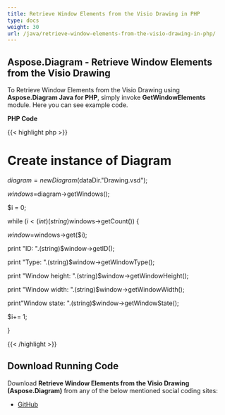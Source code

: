 ```yaml
---
title: Retrieve Window Elements from the Visio Drawing in PHP
type: docs
weight: 30
url: /java/retrieve-window-elements-from-the-visio-drawing-in-php/
---
```


## **Aspose.Diagram - Retrieve Window Elements from the Visio Drawing**
To Retrieve Window Elements from the Visio Drawing using **Aspose.Diagram Java for PHP**, simply invoke **GetWindowElements** module. Here you can see example code.

**PHP Code**

{{< highlight php >}}

 # Create instance of Diagram

$diagram = new Diagram($dataDir."Drawing.vsd");

$windows=$diagram->getWindows();

$i = 0;

while ($i<(int)(string)$windows->getCount()) {

$window=$windows->get($i);

print "ID: ".(string)$window->getID();

print "Type: ".(string)$window->getWindowType();

print "Window height: ".(string)$window->getWindowHeight();

print "Window width: ".(string)$window->getWindowWidth();

print"Window state: ".(string)$window->getWindowState();

$i+= 1;

}

{{< /highlight >}}
## **Download Running Code**
Download **Retrieve Window Elements from the Visio Drawing (Aspose.Diagram)** from any of the below mentioned social coding sites:

- [GitHub](https://github.com/asposediagram/Aspose.Diagram-for-Java/blob/master/Plugins/Aspose_Diagram_Java_for_PHP/src/aspose/diagram/WorkingwithWindowElements/GetWindowElements.php)
